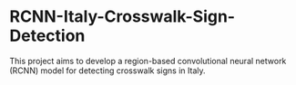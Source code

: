 # RCNN-Italy-Crosswalk-Sign-Detection
This project aims to develop a region-based convolutional neural network (RCNN) model for detecting crosswalk signs in Italy.
